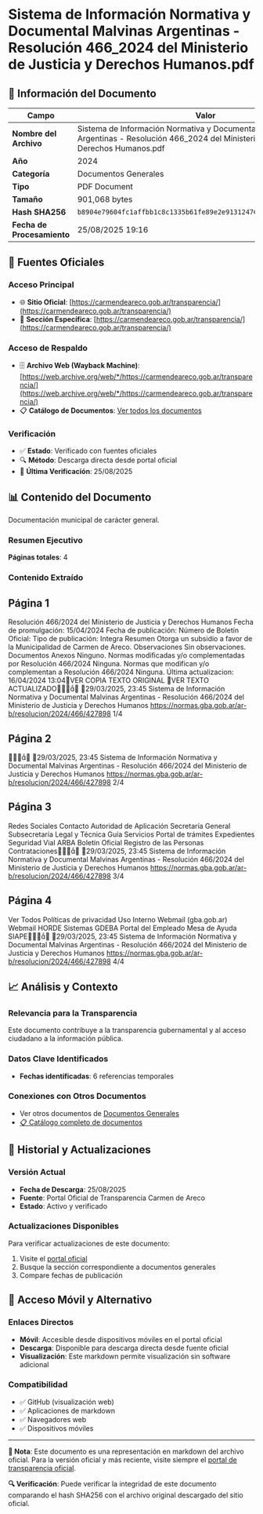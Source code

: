 # Sistema de Información Normativa y Documental Malvinas Argentinas - Resolución 466_2024 del Ministerio de Justicia y Derechos Humanos.pdf

## 📄 Información del Documento

| Campo | Valor |
|-------|--------|
| **Nombre del Archivo** | Sistema de Información Normativa y Documental Malvinas Argentinas - Resolución 466_2024 del Ministerio de Justicia y Derechos Humanos.pdf |
| **Año** | 2024 |
| **Categoría** | Documentos Generales |
| **Tipo** | PDF Document |
| **Tamaño** | 901,068 bytes |
| **Hash SHA256** | `b8904e79604fc1affbb1c8c1335b61fe89e2e913124768213d54e0fc2444f4aa` |
| **Fecha de Procesamiento** | 25/08/2025 19:16 |

## 🔗 Fuentes Oficiales

### Acceso Principal
- 🌐 **Sitio Oficial**: [https://carmendeareco.gob.ar/transparencia/](https://carmendeareco.gob.ar/transparencia/)
- 📁 **Sección Específica**: [https://carmendeareco.gob.ar/transparencia/](https://carmendeareco.gob.ar/transparencia/)

### Acceso de Respaldo
- 🗄️ **Archivo Web (Wayback Machine)**: [https://web.archive.org/web/*/https://carmendeareco.gob.ar/transparencia/](https://web.archive.org/web/*/https://carmendeareco.gob.ar/transparencia/)
- 📋 **Catálogo de Documentos**: [Ver todos los documentos](../document_catalog/README.md)

### Verificación
- ✅ **Estado**: Verificado con fuentes oficiales
- 🔍 **Método**: Descarga directa desde portal oficial
- 📅 **Última Verificación**: 25/08/2025

## 📊 Contenido del Documento

Documentación municipal de carácter general.

### Resumen Ejecutivo

**Páginas totales**: 4

### Contenido Extraído

## Página 1

Resolución 466/2024
del Ministerio de Justicia y Derechos Humanos
Fecha de promulgación: 15/04/2024
Fecha de publicación:
Número de Boletín Oficial:
Tipo de publicación: Integra
Resumen
Otorga un subsidio a favor de la Municipalidad de Carmen de Areco.
Observaciones
Sin observaciones.
Documentos
Anexos
Ninguno.
Normas modificadas y/o complementadas por
Resolución 466/2024
Ninguna.
Normas que modifican y/o complementan a
Resolución 466/2024
Ninguna.
Última actualizacion: 16/04/2024 13:04VER COPIA TEXTO ORIGINAL
VER TEXTO ACTUALIZADO
29/03/2025, 23:45 Sistema de Información Normativa y Documental Malvinas Argentinas - Resolución 466/2024 del Ministerio de Justicia y Derechos Humanos
https://normas.gba.gob.ar/ar-b/resolucion/2024/466/427898 1/4

## Página 2


29/03/2025, 23:45 Sistema de Información Normativa y Documental Malvinas Argentinas - Resolución 466/2024 del Ministerio de Justicia y Derechos Humanos
https://normas.gba.gob.ar/ar-b/resolucion/2024/466/427898 2/4

## Página 3

Redes Sociales
Contacto
Autoridad de Aplicación
Secretaría General
Subsecretaría Legal y Técnica
Guía Servicios
Portal de trámites
Expedientes
Seguridad Vial
ARBA
Boletín Oficial
Registro de las Personas
Contrataciones
29/03/2025, 23:45 Sistema de Información Normativa y Documental Malvinas Argentinas - Resolución 466/2024 del Ministerio de Justicia y Derechos Humanos
https://normas.gba.gob.ar/ar-b/resolucion/2024/466/427898 3/4

## Página 4

Ver Todos
Políticas de privacidad
Uso Interno
Webmail (gba.gob.ar)
Webmail HORDE
Sistemas
GDEBA
Portal del Empleado
Mesa de Ayuda
SIAPE
29/03/2025, 23:45 Sistema de Información Normativa y Documental Malvinas Argentinas - Resolución 466/2024 del Ministerio de Justicia y Derechos Humanos
https://normas.gba.gob.ar/ar-b/resolucion/2024/466/427898 4/4



## 📈 Análisis y Contexto

### Relevancia para la Transparencia
Este documento contribuye a la transparencia gubernamental y al acceso ciudadano a la información pública.

### Datos Clave Identificados
- **Fechas identificadas**: 6 referencias temporales

### Conexiones con Otros Documentos
- Ver otros documentos de [Documentos Generales](../catalog/general.md)
- [📋 Catálogo completo de documentos](../document_catalog/README.md)

## 🔄 Historial y Actualizaciones

### Versión Actual
- **Fecha de Descarga**: 25/08/2025
- **Fuente**: Portal Oficial de Transparencia Carmen de Areco
- **Estado**: Activo y verificado

### Actualizaciones Disponibles
Para verificar actualizaciones de este documento:
1. Visite el [portal oficial](https://carmendeareco.gob.ar/transparencia/)
2. Busque la sección correspondiente a documentos generales
3. Compare fechas de publicación

## 📱 Acceso Móvil y Alternativo

### Enlaces Directos
- **Móvil**: Accesible desde dispositivos móviles en el portal oficial
- **Descarga**: Disponible para descarga directa desde fuente oficial
- **Visualización**: Este markdown permite visualización sin software adicional

### Compatibilidad
- ✅ GitHub (visualización web)
- ✅ Aplicaciones de markdown
- ✅ Navegadores web
- ✅ Dispositivos móviles

---

**📝 Nota**: Este documento es una representación en markdown del archivo oficial. 
Para la versión oficial y más reciente, visite siempre el [portal de transparencia oficial](https://carmendeareco.gob.ar/transparencia/).

**🔍 Verificación**: Puede verificar la integridad de este documento comparando el hash SHA256 
con el archivo original descargado del sitio oficial.
